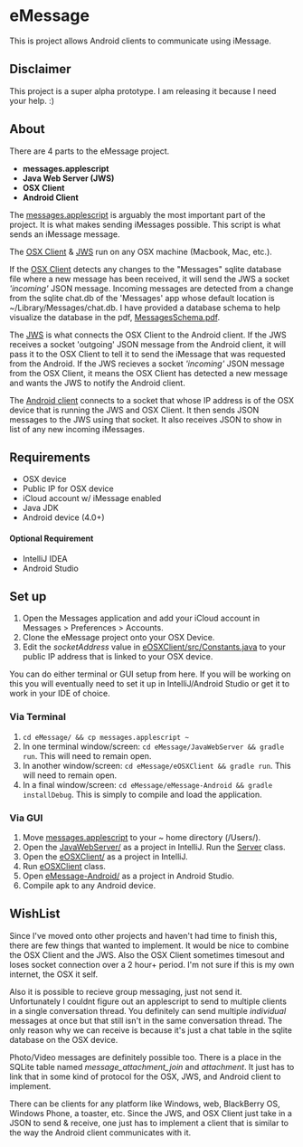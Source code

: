 # eMessage
This is project allows Android clients to communicate using iMessage.


## Disclaimer
This project is a super alpha prototype. I am releasing it because I need your help. :)

## About

There are 4 parts to the eMessage project.
- **messages.applescript**
- **Java Web Server (JWS)**
- **OSX Client**
- **Android Client**

The [messages.applescript](./messages.applescript) is arguably the most important part of the project. It is what makes sending iMessages possible. This script is what sends an iMessage message.

The [OSX Client](./eOSXClient) & [JWS](./JavaWebServer) run on any OSX machine (Macbook, Mac, etc.).

If the [OSX Client](./eOSXClient) detects any changes to the "Messages" sqlite database file where a new message has been received, it will send the JWS a socket *'incoming'* JSON message. Incoming messages are detected from a change from the sqlite chat.db of the 'Messages' app whose default location is ~/Library/Messages/chat.db. I have provided a database schema to help visualize the database in the pdf, [MessagesSchema.pdf](./MessagesSchema.pdf).

The [JWS](./JavaWebServer) is what connects the OSX Client to the Android client. If the JWS receives a socket 'outgoing' JSON message from the Android client, it will pass it to the OSX Client to tell it to send the iMessage that was requested from the Android. If the JWS recieves a socket *'incoming'* JSON message from the OSX Client, it means the OSX Client has detected a new message and wants the JWS to notify the Android client.

The [Android client](./eMessage-Android/) connects to a socket that whose IP address is of the OSX device that is running the JWS and OSX Client. It then sends JSON messages to the JWS using that socket. It also receives JSON to show in list of any new incoming iMessages.

## Requirements
- OSX device
- Public IP for OSX device
- iCloud account w/ iMessage enabled
- Java JDK
- Android device (4.0+)

#### Optional Requirement
- IntelliJ IDEA
- Android Studio

## Set up
1. Open the Messages application and add your iCloud account in Messages > Preferences > Accounts.
2. Clone the eMessage project onto your OSX Device.
3. Edit the *socketAddress* value in [eOSXClient/src/Constants.java](./eOSXClient/src/Constants.java) to your public IP address that is linked to your OSX device.

You can do either terminal or GUI setup from here. If you will be working on this you will eventually need to set it up in IntelliJ/Android Studio or get it to work in your IDE of choice.

### Via Terminal
1. `cd eMessage/ && cp messages.applescript ~`
2. In one terminal window/screen: `cd eMessage/JavaWebServer && gradle run`. This will need to remain open.
3. In another window/screen: `cd eMessage/eOSXClient && gradle run`. This will need to remain open.
4. In a final window/screen: `cd eMessage/eMessage-Android && gradle installDebug`. This is simply to compile and load the application.

### Via GUI
1. Move [messages.applescript](./messages.applescript) to your ~ home directory (/Users/<username>).
2. Open the [JavaWebServer/](./JavaWebServer) as a project in IntelliJ. Run the [Server](./JavaWebServer/src/Server.java) class.
3. Open the [eOSXClient/](./eOSXClient) as a project in IntelliJ.
4. Run [eOSXClient](eOSXClient/src/eOSXClient.java) class.
5. Open [eMessage-Android/](./eMessage-Android/) as a project in Android Studio.
6. Compile apk to any Android device.

## WishList
Since I've moved onto other projects and haven't had time to finish this, there are few things that wanted to implement. It would be nice to combine the OSX Client and the JWS. Also the OSX Client sometimes timesout and loses socket connection over a 2 hour+ period. I'm not sure if this is my own internet, the OSX it self.

Also it is possible to recieve group messaging, just not send it. Unfortunately I couldnt figure out an applescript to send to multiple clients in a single conversation thread. You definitely can send multiple *individual* messages at once but that still isn't in the same conversation thread. The only reason why we can receive is because it's just a chat table in the sqlite database on the OSX device.

Photo/Video messages are definitely possible too. There is a place in the SQLite table named *message_attachment_join* and *attachment*. It just has to link that in some kind of protocol for the OSX, JWS, and Android client to implement.

There can be clients for any platform like Windows, web, BlackBerry OS, Windows Phone, a toaster, etc. Since the JWS, and OSX Client just take in a JSON to send & receive, one just has to implement a client that is similar to the way the Android client communicates with it.
